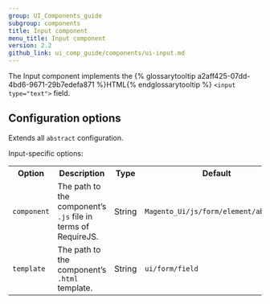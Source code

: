 ```yaml
---
group: UI_Components_guide
subgroup: components
title: Input component
menu_title: Input component
version: 2.2
github_link: ui_comp_guide/components/ui-input.md
---
```


The Input component implements the {% glossarytooltip a2aff425-07dd-4bd6-9671-29b7edefa871 %}HTML{% endglossarytooltip %} `<input type="text">` field.

## Configuration options

Extends all `abstract` configuration.

Input-specific options:

<table>
  <tr>
    <th>Option </th>
    <th>Description</th>
    <th>Type</th>
    <th>Default</th>
  </tr>
  <tr>
    <td><code>component</code></td>
    <td>The path to the component’s <code>.js</code> file in terms of RequireJS.</td>
    <td>String</td>
    <td><code>Magento_Ui/js/form/element/abstract</code></td>
  </tr>
  <tr>
    <td><code>template</code></td>
    <td>The path to the component’s <code>.html</code> template.</td>
    <td>String</td>
    <td><code>ui/form/field</code></td>
  </tr>
</table>
